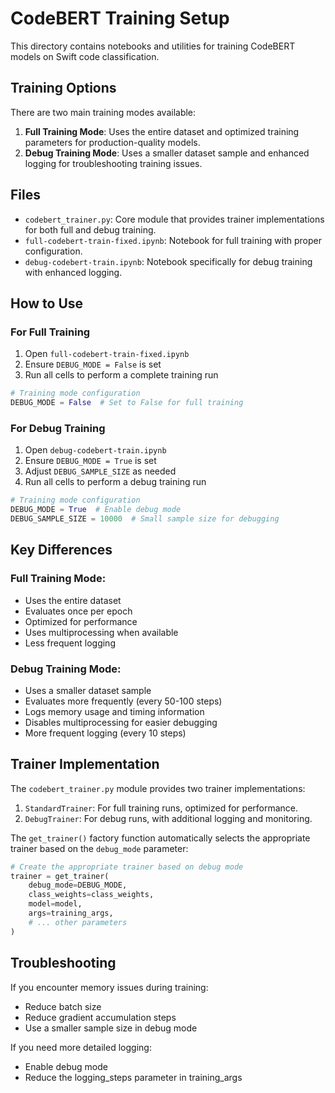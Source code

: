 # CodeBERT Training Setup

This directory contains notebooks and utilities for training CodeBERT models on Swift code classification.

## Training Options

There are two main training modes available:

1. **Full Training Mode**: Uses the entire dataset and optimized training parameters for production-quality models.
2. **Debug Training Mode**: Uses a smaller dataset sample and enhanced logging for troubleshooting training issues.

## Files

- `codebert_trainer.py`: Core module that provides trainer implementations for both full and debug training.
- `full-codebert-train-fixed.ipynb`: Notebook for full training with proper configuration.
- `debug-codebert-train.ipynb`: Notebook specifically for debug training with enhanced logging.

## How to Use

### For Full Training

1. Open `full-codebert-train-fixed.ipynb`
2. Ensure `DEBUG_MODE = False` is set
3. Run all cells to perform a complete training run

```python
# Training mode configuration
DEBUG_MODE = False  # Set to False for full training
```

### For Debug Training

1. Open `debug-codebert-train.ipynb`
2. Ensure `DEBUG_MODE = True` is set
3. Adjust `DEBUG_SAMPLE_SIZE` as needed
4. Run all cells to perform a debug training run

```python
# Training mode configuration
DEBUG_MODE = True  # Enable debug mode
DEBUG_SAMPLE_SIZE = 10000  # Small sample size for debugging
```

## Key Differences

### Full Training Mode:
- Uses the entire dataset
- Evaluates once per epoch
- Optimized for performance
- Uses multiprocessing when available
- Less frequent logging

### Debug Training Mode:
- Uses a smaller dataset sample
- Evaluates more frequently (every 50-100 steps)
- Logs memory usage and timing information
- Disables multiprocessing for easier debugging
- More frequent logging (every 10 steps)

## Trainer Implementation

The `codebert_trainer.py` module provides two trainer implementations:

1. `StandardTrainer`: For full training runs, optimized for performance.
2. `DebugTrainer`: For debug runs, with additional logging and monitoring.

The `get_trainer()` factory function automatically selects the appropriate trainer based on the `debug_mode` parameter:

```python
# Create the appropriate trainer based on debug mode
trainer = get_trainer(
    debug_mode=DEBUG_MODE,
    class_weights=class_weights,
    model=model,
    args=training_args,
    # ... other parameters
)
```

## Troubleshooting

If you encounter memory issues during training:
- Reduce batch size
- Reduce gradient accumulation steps
- Use a smaller sample size in debug mode

If you need more detailed logging:
- Enable debug mode
- Reduce the logging_steps parameter in training_args